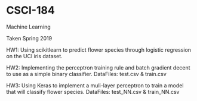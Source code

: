 # CSCI-184
Machine Learning  

Taken Spring 2019

HW1: Using scikitlearn to predict flower species through logistic regression on the UCI iris dataset. 

HW2: Implementing the perceptron training rule and batch gradient decent to use as a simple binary classifier.
     DataFiles: test.csv & train.csv

HW3: Using Keras to implement a muli-layer perceptron to train a model that will classify flower species. 
     DataFiles: test_NN.csv & train_NN.csv
